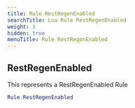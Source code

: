 ```yaml
---
title: Rule RestRegenEnabled
searchTitle: Lua Rule RestRegenEnabled
weight: 1
hidden: true
menuTitle: Rule RestRegenEnabled
---
```

## RestRegenEnabled

This represents a RestRegenEnabled Rule
```lua
Rule.RestRegenEnabled
```